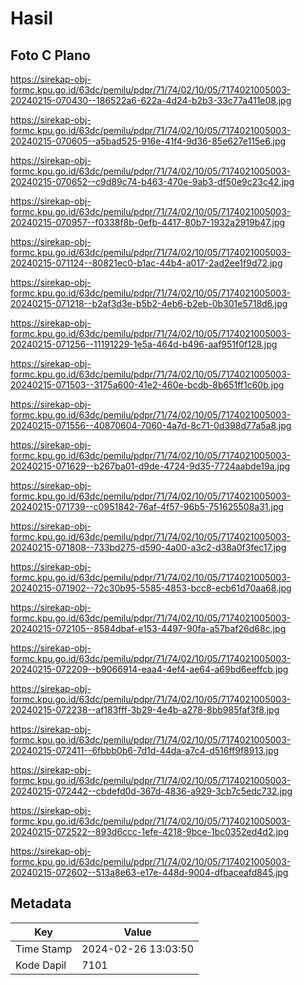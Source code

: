 # Hasil

## Foto C Plano

https://sirekap-obj-formc.kpu.go.id/63dc/pemilu/pdpr/71/74/02/10/05/7174021005003-20240215-070430--186522a6-622a-4d24-b2b3-33c77a411e08.jpg

https://sirekap-obj-formc.kpu.go.id/63dc/pemilu/pdpr/71/74/02/10/05/7174021005003-20240215-070605--a5bad525-916e-41f4-9d36-85e627e115e6.jpg

https://sirekap-obj-formc.kpu.go.id/63dc/pemilu/pdpr/71/74/02/10/05/7174021005003-20240215-070652--c9d89c74-b463-470e-9ab3-df50e9c23c42.jpg

https://sirekap-obj-formc.kpu.go.id/63dc/pemilu/pdpr/71/74/02/10/05/7174021005003-20240215-070957--f0338f8b-0efb-4417-80b7-1932a2919b47.jpg

https://sirekap-obj-formc.kpu.go.id/63dc/pemilu/pdpr/71/74/02/10/05/7174021005003-20240215-071124--80821ec0-b1ac-44b4-a017-2ad2ee1f9d72.jpg

https://sirekap-obj-formc.kpu.go.id/63dc/pemilu/pdpr/71/74/02/10/05/7174021005003-20240215-071218--b2af3d3e-b5b2-4eb6-b2eb-0b301e5718d6.jpg

https://sirekap-obj-formc.kpu.go.id/63dc/pemilu/pdpr/71/74/02/10/05/7174021005003-20240215-071256--11191229-1e5a-464d-b496-aaf951f0f128.jpg

https://sirekap-obj-formc.kpu.go.id/63dc/pemilu/pdpr/71/74/02/10/05/7174021005003-20240215-071503--3175a600-41e2-460e-bcdb-8b651ff1c60b.jpg

https://sirekap-obj-formc.kpu.go.id/63dc/pemilu/pdpr/71/74/02/10/05/7174021005003-20240215-071556--40870604-7060-4a7d-8c71-0d398d77a5a8.jpg

https://sirekap-obj-formc.kpu.go.id/63dc/pemilu/pdpr/71/74/02/10/05/7174021005003-20240215-071629--b267ba01-d9de-4724-9d35-7724aabde19a.jpg

https://sirekap-obj-formc.kpu.go.id/63dc/pemilu/pdpr/71/74/02/10/05/7174021005003-20240215-071739--c0951842-76af-4f57-96b5-751625508a31.jpg

https://sirekap-obj-formc.kpu.go.id/63dc/pemilu/pdpr/71/74/02/10/05/7174021005003-20240215-071808--733bd275-d590-4a00-a3c2-d38a0f3fec17.jpg

https://sirekap-obj-formc.kpu.go.id/63dc/pemilu/pdpr/71/74/02/10/05/7174021005003-20240215-071902--72c30b95-5585-4853-bcc8-ecb61d70aa68.jpg

https://sirekap-obj-formc.kpu.go.id/63dc/pemilu/pdpr/71/74/02/10/05/7174021005003-20240215-072105--8584dbaf-e153-4497-90fa-a57baf26d68c.jpg

https://sirekap-obj-formc.kpu.go.id/63dc/pemilu/pdpr/71/74/02/10/05/7174021005003-20240215-072209--b9066914-eaa4-4ef4-ae64-a69bd6eeffcb.jpg

https://sirekap-obj-formc.kpu.go.id/63dc/pemilu/pdpr/71/74/02/10/05/7174021005003-20240215-072238--af183fff-3b29-4e4b-a278-8bb985faf3f8.jpg

https://sirekap-obj-formc.kpu.go.id/63dc/pemilu/pdpr/71/74/02/10/05/7174021005003-20240215-072411--6fbbb0b6-7d1d-44da-a7c4-d516ff9f8913.jpg

https://sirekap-obj-formc.kpu.go.id/63dc/pemilu/pdpr/71/74/02/10/05/7174021005003-20240215-072442--cbdefd0d-367d-4836-a929-3cb7c5edc732.jpg

https://sirekap-obj-formc.kpu.go.id/63dc/pemilu/pdpr/71/74/02/10/05/7174021005003-20240215-072522--893d6ccc-1efe-4218-9bce-1bc0352ed4d2.jpg

https://sirekap-obj-formc.kpu.go.id/63dc/pemilu/pdpr/71/74/02/10/05/7174021005003-20240215-072602--513a8e63-e17e-448d-9004-dfbaceafd845.jpg


## Metadata

| Key        | Value               |
| ---------- | ------------------- |
| Time Stamp | 2024-02-26 13:03:50 |
| Kode Dapil | 7101                |




